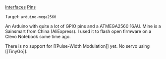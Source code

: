 [Interfaces](https://tinygo.org/docs/reference/microcontrollers/arduino-mega2560/#interfaces)
[Pins](https://tinygo.org/docs/reference/microcontrollers/arduino-mega2560/#pins)

Target: `arduino-mega2560`

An Arduino with quite a lot of GPIO pins and a ATMEGA2560 16AU. Mine is a Sainsmart from China (AliExpress).
I used it to flash open firmware on a Clevo Notebook some time ago.

There is no support for [[Pulse-Width Modulation]] yet. No servo using [[TinyGo]].